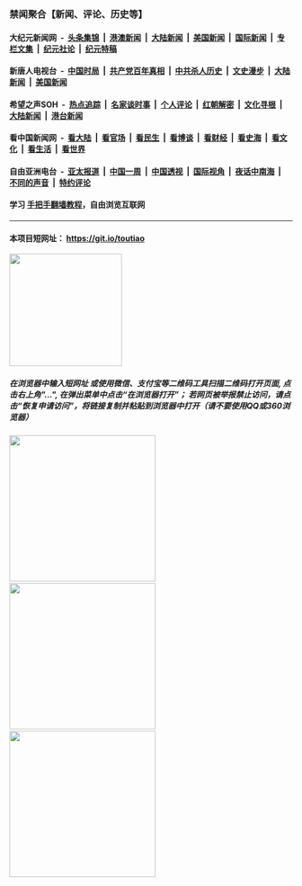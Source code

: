 ### 禁闻聚合【新闻、评论、历史等】

#### 大纪元新闻网 &nbsp;-&nbsp; [头条集锦](indexes/E头条集锦.md?t=02101522) &nbsp;|&nbsp; [港澳新闻](indexes/E港澳新闻.md?t=02101522)  &nbsp;|&nbsp; [大陆新闻](indexes/E大陆新闻.md?t=02101522) &nbsp;|&nbsp; [美国新闻](indexes/E美国新闻.md?t=02101522) &nbsp;|&nbsp; [国际新闻](indexes/E国际新闻.md?t=02101522) &nbsp;|&nbsp; [专栏文集](indexes/E专栏文集.md?t=02101522) &nbsp;|&nbsp; [纪元社论](indexes/E纪元社论.md?t=02101522) &nbsp;|&nbsp; [纪元特稿](indexes/E纪元特稿.md?t=02101522) 

#### 新唐人电视台 &nbsp;-&nbsp; [中国时局](indexes/N中国时局.md?t=02101522) &nbsp;|&nbsp; [共产党百年真相](indexes/N共产党百年真相.md?t=02101522) &nbsp;|&nbsp; [中共杀人历史](indexes/N中共杀人历史.md?t=02101522) &nbsp;|&nbsp; [文史漫步](indexes/N文史漫步.md?t=02101522) &nbsp;|&nbsp; [大陆新闻](indexes/N大陆新闻.md?t=02101522) &nbsp;|&nbsp; [美国新闻](indexes/N美国新闻.md?t=02101522)

#### 希望之声SOH &nbsp;-&nbsp; [热点追踪](indexes/H热点追踪.md?t=02101522) &nbsp;|&nbsp; [名家谈时事](indexes/H名家谈时事.md?t=02101522) &nbsp;|&nbsp; [个人评论](indexes/H个人评论.md?t=02101522)  &nbsp;|&nbsp; [红朝解密](indexes/H红朝解密.md?t=02101522) &nbsp;|&nbsp; [文化寻根](indexes/H文化寻根.md?t=02101522) &nbsp;|&nbsp; [大陆新闻](indexes/H大陆新闻.md?t=02101522) &nbsp;|&nbsp; [港台新闻](indexes/H港台新闻.md?t=02101522)

#### 看中国新闻网 &nbsp;-&nbsp; [看大陆](indexes/S看大陆.md?t=02101522) &nbsp;|&nbsp; [看官场](indexes/S看官场.md?t=02101522) &nbsp;|&nbsp; [看民生](indexes/S看民生.md?t=02101522)  &nbsp;|&nbsp; [看博谈](indexes/S看博谈.md?t=02101522) &nbsp;|&nbsp; [看财经](indexes/S看财经.md?t=02101522) &nbsp;|&nbsp; [看史海](indexes/S看史海.md?t=02101522) &nbsp;|&nbsp; [看文化](indexes/S看文化.md?t=02101522) &nbsp;|&nbsp; [看生活](indexes/S看生活.md?t=02101522) &nbsp;|&nbsp; [看世界](indexes/S看世界.md?t=02101522)

#### 自由亚洲电台 &nbsp;-&nbsp; [亚太报道](indexes/R亚太报道.md?t=02101522) &nbsp;|&nbsp; [中国一周](indexes/R中国一周.md?t=02101522) &nbsp;|&nbsp; [中国透视](indexes/R中国透视.md?t=02101522)  &nbsp;|&nbsp; [国际视角](indexes/R国际视角.md?t=02101522) &nbsp;|&nbsp; [夜话中南海](indexes/R夜话中南海.md?t=02101522) &nbsp;|&nbsp; [不同的声音](indexes/R不同的声音.md?t=02101522) &nbsp;|&nbsp; [特约评论](indexes/R特约评论.md?t=02101522)

#### 学习 [手把手翻墙教程](https://github.com/gfw-breaker/guides/wiki)，自由浏览互联网

----

#### 本项目短网址： https://git.io/toutiao
<img src="https://raw.githubusercontent.com/gfw-breaker/banned-news/master/scripts/img/qr.png" width="200px"/>  

##### 在浏览器中输入短网址 或使用微信、支付宝等二维码工具扫描二维码打开页面, 点击右上角"...", 在弹出菜单中点击“在浏览器打开”； 若网页被举报禁止访问，请点击“恢复申请访问”，将链接复制并粘贴到浏览器中打开（请不要使用QQ或360浏览器）

<img src="https://raw.githubusercontent.com/gfw-breaker/banned-news/master/scripts/img/1.png" width="260px"/> &nbsp; <img src="https://raw.githubusercontent.com/gfw-breaker/banned-news/master/scripts/img/2.png" width="260px"/> &nbsp; <img src="https://raw.githubusercontent.com/gfw-breaker/banned-news/master/scripts/img/3.png" width="260px"/>
